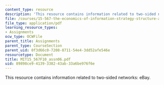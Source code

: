 ```yaml
---
content_type: resource
description: 'This resource contains information related to two-sided networks: eBay.'
file: /courses/15-567-the-economics-of-information-strategy-structure-and-pricing-fall-2010/89898ce94139338243ab33a6be976f6e_MIT15_567F10_assn06.pdf
file_type: application/pdf
learning_resource_types:
- Assignments
ocw_type: OCWFile
parent_title: Assignments
parent_type: CourseSection
parent_uid: 0f3d66c0-7208-8711-54e4-3dd52afe546e
resourcetype: Document
title: MIT15_567F10_assn06.pdf
uid: 89898ce9-4139-3382-43ab-33a6be976f6e
---
```

This resource contains information related to two-sided networks: eBay.

